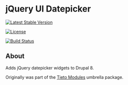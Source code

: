 # jQuery UI Datepicker

[![Latest Stable Version](https://poser.pugx.org/brainsum/jquery_ui_datepicker/v/stable)](https://packagist.org/packages/brainsum/jquery_ui_datepicker)

[![License](https://poser.pugx.org/brainsum/jquery_ui_datepicker/license)](https://packagist.org/packages/brainsum/jquery_ui_datepicker)

[![Build Status](https://travis-ci.org/brainsum/jquery-ui-datepicker.svg?branch=master)](https://travis-ci.org/brainsum/jquery-ui-datepicker)

## About

Adds jQuery datepicker widgets to Drupal 8.

Originally was part of the [Tieto Modules](https://packagist.org/packages/brainsum/jquery_ui_datepicker) umbrella package.
